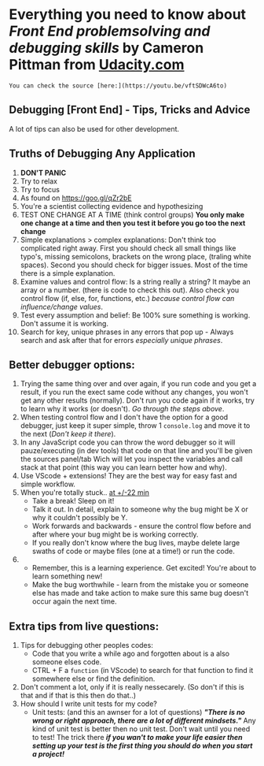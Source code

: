 # Everything you need to know about _Front End problemsolving and debugging skills_ by Cameron Pittman from [Udacity.com](http://www.Udacity.com)
    You can check the source [here:](https://youtu.be/vftSDWcA6to)

## Debugging [Front End] - Tips, Tricks and Advice
A lot of tips can also be used for other development.

## Truths of Debugging Any Application
1. **DON'T PANIC**
2. Try to relax
3. Try to focus
4. As found on https://goo.gl/qZr2bE
5. You're a scientist collecting evidence and hypothesizing
6. TEST ONE CHANGE AT A TIME (think control groups) **You only make one change at a time and then you test it before you go too the next change**
7. Simple explanations > complex explanations: Don't think too complicated right away. First you should check all small things like typo's, missing semicolons, brackets on the wrong place, (traling white spaces). Second you should check for bigger issues. Most of the time there is a simple explanation.
8. Examine values and control flow: Is a string really a string? It maybe an array or a number. (there is code to check this out). Also check you control flow (if, else, for, functions, etc.) _because control flow can influence/change values_.
9. Test every assumption and belief: Be 100% sure something is working. Don't assume it is working.
10. Search for key, unique phrases in any errors that pop up - Always search and ask after that for errors _especially unique phrases_.

## Better debugger options:
1. Trying the same thing over and over again, if you run code and you get a result, if you run the exect same code without any changes, you won't get any other results (normally). Don't run you code again if it works, try to learn why it works (or doesn't). _Go through the steps above_.
2. When testing control flow and I don't have the option for a good debugger, just keep it super simple, throw 1 `console.log` and move it to the next (_Don't keep it there_).
3. In any JavaScript code you can throw the word debugger so it will pauze/executing (in dev tools) that code on that line and you'll be given the sources panel/tab Wich will let you inspect the variables and call stack at that point (this way you can learn better how and why).
4. Use VScode + extensions! They are the best way for easy fast and simple workflow.
5. When you're totally stuck.. [at +/-22 min](https://www.youtube.com/watch?v=vftSDWcA6to&feature=youtu.be)
    - Take a break! Sleep on it!
    - Talk it out. In detail, explain to someone why the bug might be X or why it couldn't possibly be Y.
    - Work forwards and backwards - ensure the control flow before and after where your bug might be is working correctly.
    - If you really don't know where the bug lives, maybe delete large swaths of code or maybe files (one at a time!) or run the code.
6.  - Remember, this is a learning experience. Get excited! You're about to learn something new!
    - Make the bug worthwhile - learn from the mistake you or someone else has made and take action to make sure this same bug doesn't occur again the next time.


## Extra tips from live questions:
1. Tips for debugging other peoples codes:
    - Code that you write a while ago and forgotten about is a also someone elses code.
    - CTRL + F a ```function``` (in VScode) to search for that function to find it somewhere else or find the definition.
2. Don't comment a lot, only if it is really nessecarely. (So don't if this is that and if that is this then do that..)
3. How should I write unit tests for my code?
    - Unit tests: (and this an awnser for a lot of questions) **_"There is no wrong or right approach, there are a lot of different mindsets."_** Any kind of unit test is better then no unit test. Don't wait until you need to test!
    The trick there _**if you wan't to make your life easier then setting up your test is the first thing you should do when you start a project!**_